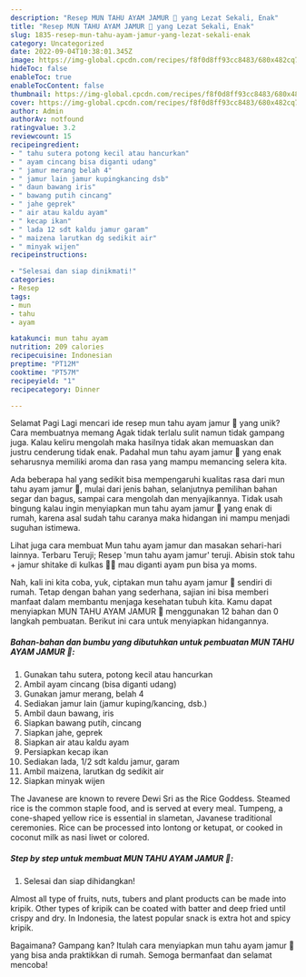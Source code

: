 ```yaml
---
description: "Resep MUN TAHU AYAM JAMUR 🍄 yang Lezat Sekali, Enak"
title: "Resep MUN TAHU AYAM JAMUR 🍄 yang Lezat Sekali, Enak"
slug: 1835-resep-mun-tahu-ayam-jamur-yang-lezat-sekali-enak
category: Uncategorized
date: 2022-09-04T10:38:01.345Z
image: https://img-global.cpcdn.com/recipes/f8f0d8ff93cc8483/680x482cq70/mun-tahu-ayam-jamur-foto-resep-utama.jpg
hideToc: false
enableToc: true
enableTocContent: false
thumbnail: https://img-global.cpcdn.com/recipes/f8f0d8ff93cc8483/680x482cq70/mun-tahu-ayam-jamur-foto-resep-utama.jpg
cover: https://img-global.cpcdn.com/recipes/f8f0d8ff93cc8483/680x482cq70/mun-tahu-ayam-jamur-foto-resep-utama.jpg
author: Admin
authorAv: notfound
ratingvalue: 3.2
reviewcount: 15
recipeingredient:
- " tahu sutera potong kecil atau hancurkan"
- " ayam cincang bisa diganti udang"
- " jamur merang belah 4"
- " jamur lain jamur kupingkancing dsb"
- " daun bawang iris"
- " bawang putih cincang"
- " jahe geprek"
- " air atau kaldu ayam"
- " kecap ikan"
- " lada 12 sdt kaldu jamur garam"
- " maizena larutkan dg sedikit air"
- " minyak wijen"
recipeinstructions:

- "Selesai dan siap dinikmati!"
categories:
- Resep
tags:
- mun
- tahu
- ayam

katakunci: mun tahu ayam 
nutrition: 209 calories
recipecuisine: Indonesian
preptime: "PT12M"
cooktime: "PT57M"
recipeyield: "1"
recipecategory: Dinner

---
```



Selamat Pagi Lagi mencari ide resep mun tahu ayam jamur 🍄 yang unik? Cara membuatnya memang Agak tidak terlalu sulit namun tidak gampang juga. Kalau keliru mengolah maka hasilnya tidak akan memuaskan dan justru cenderung tidak enak. Padahal mun tahu ayam jamur 🍄 yang enak seharusnya memiliki aroma dan rasa yang mampu memancing selera kita.


Ada beberapa hal yang sedikit bisa mempengaruhi kualitas rasa dari mun tahu ayam jamur 🍄, mulai dari jenis bahan, selanjutnya pemilihan bahan segar dan bagus, sampai cara mengolah dan menyajikannya. Tidak usah bingung kalau ingin menyiapkan mun tahu ayam jamur 🍄 yang enak di rumah, karena asal sudah tahu caranya maka hidangan ini mampu menjadi suguhan istimewa.

Lihat juga cara membuat Mun tahu ayam jamur dan masakan sehari-hari lainnya. Terbaru Teruji; Resep &#39;mun tahu ayam jamur&#39; teruji. Abisin stok tahu + jamur shitake di kulkas 🍄🐷 mau diganti ayam pun bisa ya moms.


Nah, kali ini kita coba, yuk, ciptakan mun tahu ayam jamur 🍄 sendiri di rumah. Tetap dengan bahan yang sederhana, sajian ini bisa memberi manfaat dalam membantu menjaga kesehatan tubuh kita. Kamu dapat menyiapkan MUN TAHU AYAM JAMUR 🍄 menggunakan 12 bahan dan 0 langkah pembuatan. Berikut ini cara untuk menyiapkan hidangannya.

<!--inarticleads1-->

##### Bahan-bahan dan bumbu yang dibutuhkan untuk pembuatan MUN TAHU AYAM JAMUR 🍄:

1. Gunakan  tahu sutera, potong kecil atau hancurkan
1. Ambil  ayam cincang (bisa diganti udang)
1. Gunakan  jamur merang, belah 4
1. Sediakan  jamur lain (jamur kuping/kancing, dsb.)
1. Ambil  daun bawang, iris
1. Siapkan  bawang putih, cincang
1. Siapkan  jahe, geprek
1. Siapkan  air atau kaldu ayam
1. Persiapkan  kecap ikan
1. Sediakan  lada, 1/2 sdt kaldu jamur, garam
1. Ambil  maizena, larutkan dg sedikit air
1. Siapkan  minyak wijen


The Javanese are known to revere Dewi Sri as the Rice Goddess. Steamed rice is the common staple food, and is served at every meal. Tumpeng, a cone-shaped yellow rice is essential in slametan, Javanese traditional ceremonies. Rice can be processed into lontong or ketupat, or cooked in coconut milk as nasi liwet or colored. 

<!--inarticleads2-->

##### Step by step untuk membuat MUN TAHU AYAM JAMUR 🍄:


1. Selesai dan siap dihidangkan!

Almost all type of fruits, nuts, tubers and plant products can be made into kripik. Other types of kripik can be coated with batter and deep fried until crispy and dry. In Indonesia, the latest popular snack is extra hot and spicy kripik. 

Bagaimana? Gampang kan? Itulah cara menyiapkan mun tahu ayam jamur 🍄 yang bisa anda praktikkan di rumah. Semoga bermanfaat dan selamat mencoba!
